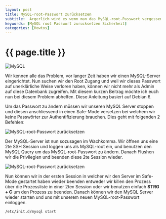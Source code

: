 ```yaml
---
layout: post
title: MySQL-root-Passwort zurücksetzen
subtitle:  Ärgerlich wird es wenn man das MySQL-root-Passwort vergessen hat oder aus anderen Gründen der Login nicht funktioniert.
keywords: [MySQL root Passwort zurücksetzen Sicherheit]
categories: [Howtos]
---
```

# {{ page.title }}

![MySQL](../../img/MySQL_logo_small.png)

Wir kennen alle das Problem, vor langer Zeit haben wir einen MySQL-Server eingerichtet. Nun suchen wir den Root Zugang und weil wir dieses Passwort auf unerklärliche Weise verloren haben, können wir nicht mehr als Admin auf diese Datenbank zugreifen. Mit diesem kurzen Beitrag möchte ich euch nun bei diesem Problem abhelfen. Diese Anleitung basiert auf Debian 6.

Um das Passwort zu ändern müssen wir unseren MySQL Server stoppen und diesen anschliessend in einen Safe-Mode versetzen bei welchem wir keine Passwörter zur Authentifizierung brauchen. Dies geht mit folgenden 2 Befehlen:

![MySQL-root-Passwort zurücksetzen](../../img//mysql_passwort_reset1.png)

Der MySQL-Server ist nun sozusagen im Wachkomma. Wir öffnen uns eine 2te SSH Session und loggen uns als MySQL-root ein, und benutzen den MySQL Query um das MySQL-root-Passwort zu ändern. Danach Flushen wir die Privilegien und beenden diese 2te Session wieder.

![MySQL-root-Passwort zurücksetzen](../../img//mysql_passwort_reset2.png)

Nun können wir in der ersten Session in welcher wir den Server im Safe-Mode gestartet haben wieder beenden entweder wir killen den Prozess über die Prozessliste in einer 2ten Session oder wir benutzen einfach **STRG + C** um den Prozess zu beenden. Danach können wir den MySQL Server wieder starten und uns mit unserem neuen MySQL-root-Passwort einloggen.

```
/etc/init.d/mysql start
```
